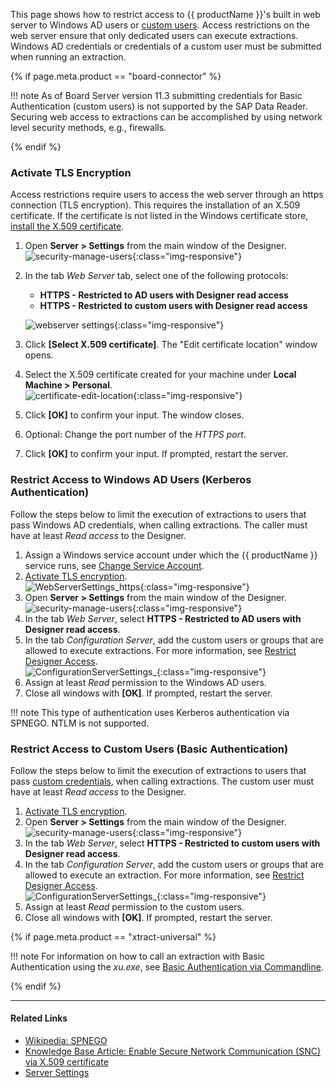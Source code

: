 
This page shows how to restrict access to {{ productName }}'s built in web server to Windows AD users or [custom users](user-management.md#create-custom-users).
Access restrictions on the web server ensure that only dedicated users can execute extractions. 
Windows AD credentials or credentials of a custom user must be submitted when running an extraction.

{% if page.meta.product == "board-connector" %}

!!! note
	As of Board Server version 11.3 submitting credentials for Basic Authentication (custom users) is not supported by the SAP Data Reader.
	Securing web access to extractions can be accomplished by using network level security methods, e.g., firewalls.

{% endif %}

### Activate TLS Encryption

Access restrictions require users to access the web server through an https connection (TLS encryption). 
This requires the installation of an X.509 certificate.
If the certificate is not listed in the Windows certificate store, [install the X.509 certificate](install-x.509-certificate.md/#create-the-x509-certificate).

1. Open **Server > Settings** from the main window of the Designer.<br>
![security-manage-users](../../assets/images/documentation/access-restriction/server-settings_manage.png){:class="img-responsive"}
2. In the tab *Web Server* tab, select one of the following protocols:
	- **HTTPS - Restricted to AD users with Designer read access**
	- **HTTPS - Restricted to custom users with Designer read access** 

	![webserver settings](../../assets/images/documentation/access-restriction/server-settings-security.png){:class="img-responsive"}
3. Click **[Select X.509 certificate]**. The "Edit certificate location" window opens.
4. Select the X.509 certificate created for your machine under **Local Machine > Personal**.<br>
![certificate-edit-location](../../assets/images/documentation/access-restriction/certificate-edit-location.png){:class="img-responsive"}
5. Click **[OK]** to confirm your input. The window closes.
6. Optional: Change the port number of the *HTTPS port*.
7. Click **[OK]** to confirm your input. If prompted, restart the server.

### Restrict Access to Windows AD Users (Kerberos Authentication) 

Follow the steps below to limit the execution of extractions to users that pass Windows AD credentials, when calling extractions.
The caller must have at least *Read access* to the Designer.

1. Assign a Windows service account under which the {{ productName }} service runs, see [Change Service Account](../setup/service-account.md).
2. [Activate TLS encryption](#activate-tls-encryption). <br>
![WebServerSettings_https](../../assets/images/documentation/access-restriction/server-settings-sso-certificate.png){:class="img-responsive"}
3. Open **Server > Settings** from the main window of the Designer. <br>
![security-manage-users](../../assets/images/documentation/access-restriction/server-settings_manage.png){:class="img-responsive"}
4. In the tab *Web Server*, select **HTTPS - Restricted to AD users with Designer read access**.
5. In the tab *Configuration Server*, add the custom users or groups that are allowed to execute extractions. 
For more information, see [Restrict Designer Access](restrict-designer-access.md/#restrict-access-to-the-designer). <br>
![ConfigurationServerSettings_](../../assets/images/documentation/access-restriction/server-settings-sso-certificate-users.png){:class="img-responsive"}
6. Assign at least *Read* permission to the Windows AD users.
7. Close all windows with **[OK]**. If prompted, restart the server.

!!! note
	This type of authentication uses Kerberos authentication via SPNEGO. NTLM is not supported.


### Restrict Access to Custom Users (Basic Authentication)

Follow the steps below to limit the execution of extractions to users that pass [custom credentials](user-management.md/#create-custom-users), when calling extractions.
The custom user must have at least *Read access* to the Designer.

1. [Activate TLS encryption](#activate-tls-encryption).
2. Open **Server > Settings** from the main window of the Designer. <br>
![security-manage-users](../../assets/images/documentation/access-restriction/server-settings_manage.png){:class="img-responsive"}
3. In the tab *Web Server*, select **HTTPS - Restricted to custom users with Designer read access**.
4. In the tab *Configuration Server*, add the custom users or groups that are allowed to execute an extraction.
For more information, see [Restrict Designer Access](restrict-designer-access.md/#restrict-access-to-the-designer). <br>
![ConfigurationServerSettings_](../../assets/images/documentation/access-restriction/server-settings-sso-certificate-users.png){:class="img-responsive"}
4. Assign at least *Read* permission to the custom users.
5. Close all windows with **[OK]**. If prompted, restart the server.

{% if page.meta.product == "xtract-universal" %}

!!! note
	For information on how to call an extraction with Basic Authentication using the *xu.exe*, see [Basic Authentication via Commandline](../execute-and-automate/call-via-commandline.md#basic-authentication-via-commandline).

{% endif %}


*********
#### Related Links
- [Wikipedia: SPNEGO](https://en.wikipedia.org/wiki/SPNEGO)
- [Knowledge Base Article: Enable Secure Network Communication (SNC) via X.509 certificate](../../knowledge-base/enable-snc-using-pse-file.md)
- [Server Settings](../server/server-settings.md)